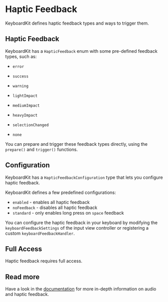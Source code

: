 # Haptic Feedback

KeyboardKit defines haptic feedback types and ways to trigger them.


## Haptic Feedback

KeyboardKit has a `HapticFeedback` enum with some pre-defined feedback types, such as:

* `error`
* `success`
* `warning`

* `lightImpact`
* `mediumImpact`
* `heavyImpact`

* `selectionChanged`

* `none`

You can prepare and trigger these feedback types directly, using the `prepare()` and `trigger()` functions.


## Configuration

KeyboardKit has a `HapticFeedbackConfiguration` type that lets you configure haptic feedback.

KeyboardKit defines a few predefined configurations:

* `enabled` - enables all haptic feedback 
* `noFeedback` - disables all haptic feedback
* `standard` - only enables long press on `space` feedback 

You can configure the haptic feedback in your keyboard by modifying the `keyboardFeedbackSettings` of the input view controller or registering a custom `keyboardFeedbackHandler`.


## Full Access

Haptic feedback requires full access. 


## Read more

Have a look in the [documentation][Documentation] for more in-depth information on audio and haptic feedback.



[Documentation]: https://keyboardkit.github.io/KeyboardKit/documentation/keyboardkit/
